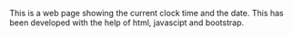 This is a web page showing the current clock time and the date. This has been developed with the help of html, javascipt and bootstrap. 
